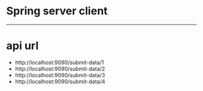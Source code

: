 # Spring server client 
---
# api url 
* http://localhost:9090/submit-data/1
* http://localhost:9090/submit-data/2
* http://localhost:9090/submit-data/3
* http://localhost:9090/submit-data/4
